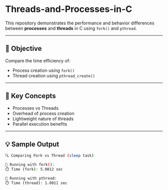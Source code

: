 # Threads-and-Processes-in-C

This repository demonstrates the performance and behavior differences between **processes** and **threads** in C using `fork()` and `pthread`.

---

## 📌 Objective

Compare the time efficiency of:
- Process creation using `fork()`
- Thread creation using `pthread_create()`

---

## 🧠 Key Concepts

- Processes vs Threads
- Overhead of process creation
- Lightweight nature of threads
- Parallel execution benefits

---

## 💡 Sample Output

```bash
🔍 Comparing Fork vs Thread (sleep task)

🔹 Running with fork():
⏱️ Time (fork): 5.0012 sec

🔸 Running with pthread:
⏱️ Time (thread): 1.0011 sec
